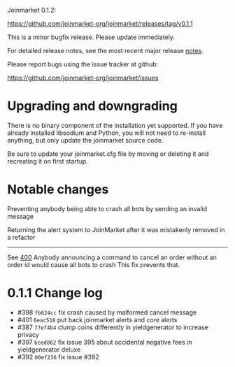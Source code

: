 Joinmarket 0.1.2:

  <https://github.com/joinmarket-org/joinmarket/releases/tag/v0.1.1>

This is a minor bugfix release. Please update immediately.

For detailed release notes, see the most recent major release [notes](https://github.com/joinmarket-org/joinmarket/tree/master/doc/release-notes.md).

Please report bugs using the issue tracker at github:

  <https://github.com/joinmarket-org/joinmarket/issues>

Upgrading and downgrading
=========================

There is no binary component of the installation yet supported. If you have already
installed libsodium and Python, you will not need to re-install anything, but
only update the joinmarket source code.

Be sure to update your joinmarket.cfg file by moving or deleting it and recreating
it on first startup.

Notable changes
===============

Preventing anybody being able to crash all bots by sending an invalid message

Returning the alert system to JoinMarket after it was mistakenly removed in a refactor

------------------------------------

See [400](https://github.com/joinmarket-org/joinmarket/issues/400)
Anybody announcing a command to cancel an order without an order id would cause
all bots to crash
This fix prevents that.


0.1.1 Change log
=================

- #398 `fb624cc` fix crash caused by malformed cancel message
- #401 `6eac518` put back joinmarket alerts and core alerts
- #387 `77ef4b4` clump coins differently in yieldgenerator to increase privacy
- #397 `6ced862` fix issue 395 about accidental negative fees in yieldgenerator deluxe
- #392 `00ef236` fix issue #392
